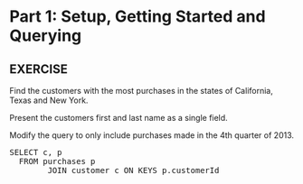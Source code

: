 # Part 1: Setup, Getting Started and Querying

## EXERCISE

Find the customers with the most purchases in the states of California, Texas and New York.

Present the customers first and last name as a single field.

Modify the query to only include purchases made in the 4th quarter of 2013.

<pre id="example">
SELECT c, p
  FROM purchases p
        JOIN customer c ON KEYS p.customerId
</pre>
